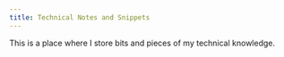 ```yaml
---
title: Technical Notes and Snippets
---
```


This is a place where I store bits and pieces of my technical knowledge.
